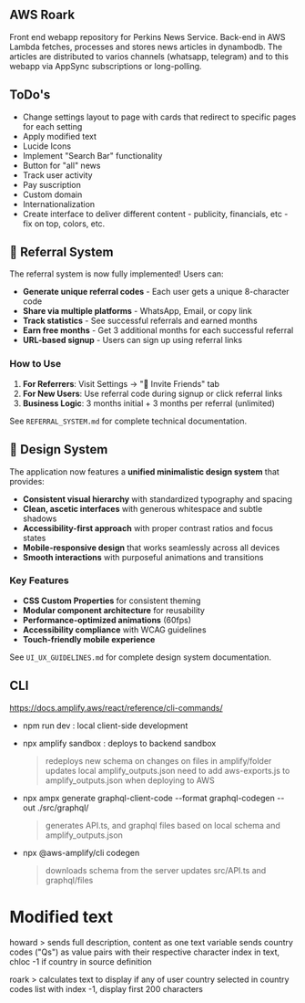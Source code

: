 ## AWS Roark
Front end webapp repository for Perkins News Service. Back-end in AWS Lambda fetches, processes and stores news articles in dynambodb. The articles are distributed to varios channels (whatsapp, telegram) and to this webapp via AppSync subscriptions or long-polling.

## ToDo's
- Change settings layout to page with cards that redirect to specific pages for each setting
- Apply modified text
- Lucide Icons
- Implement "Search Bar" functionality
- Button for "all" news
- Track user activity
- Pay suscription
- Custom domain
- Internationalization
- Create interface to deliver different content  - publicity, financials, etc - fix on top, colors, etc.

## 🎁 Referral System

The referral system is now fully implemented! Users can:

- **Generate unique referral codes** - Each user gets a unique 8-character code
- **Share via multiple platforms** - WhatsApp, Email, or copy link
- **Track statistics** - See successful referrals and earned months
- **Earn free months** - Get 3 additional months for each successful referral
- **URL-based signup** - Users can sign up using referral links

### How to Use

1. **For Referrers**: Visit Settings → "🎁 Invite Friends" tab
2. **For New Users**: Use referral code during signup or click referral links
3. **Business Logic**: 3 months initial + 3 months per referral (unlimited)

See `REFERRAL_SYSTEM.md` for complete technical documentation.

## 🎨 Design System

The application now features a **unified minimalistic design system** that provides:

- **Consistent visual hierarchy** with standardized typography and spacing
- **Clean, ascetic interfaces** with generous whitespace and subtle shadows
- **Accessibility-first approach** with proper contrast ratios and focus states
- **Mobile-responsive design** that works seamlessly across all devices
- **Smooth interactions** with purposeful animations and transitions

### Key Features

- **CSS Custom Properties** for consistent theming
- **Modular component architecture** for reusability
- **Performance-optimized animations** (60fps)
- **Accessibility compliance** with WCAG guidelines
- **Touch-friendly mobile experience**

See `UI_UX_GUIDELINES.md` for complete design system documentation.


## CLI
https://docs.amplify.aws/react/reference/cli-commands/

- npm run dev : local client-side development

- npx amplify sandbox : deploys to backend sandbox
    > redeploys new schema on changes on files in amplify/folder
    > updates local amplify_outputs.json
    > need to add aws-exports.js to amplify_outputs.json when deploying to AWS

- npx ampx generate graphql-client-code --format graphql-codegen --out ./src/graphql/ 
    > generates API.ts, and graphql files based on local schema and amplify_outputs.json

- npx @aws-amplify/cli codegen 
    > downloads schema from the server
    > updates src/API.ts and graphql/files




# Modified text
howard > 
    sends full description, content as one text variable
    sends country codes ("Qs") as value pairs with their respective character index in text, chloc -1 if country in source definition

roark > calculates text to display
    if any of user country selected in country codes list with index -1, display first 200 characters

